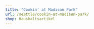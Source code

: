 ```yaml
---
title: "Cookin’ at Madison Park"
url: /seattle/cookin-at-madison-park/
shop: Haushaltsartikel
---
```

